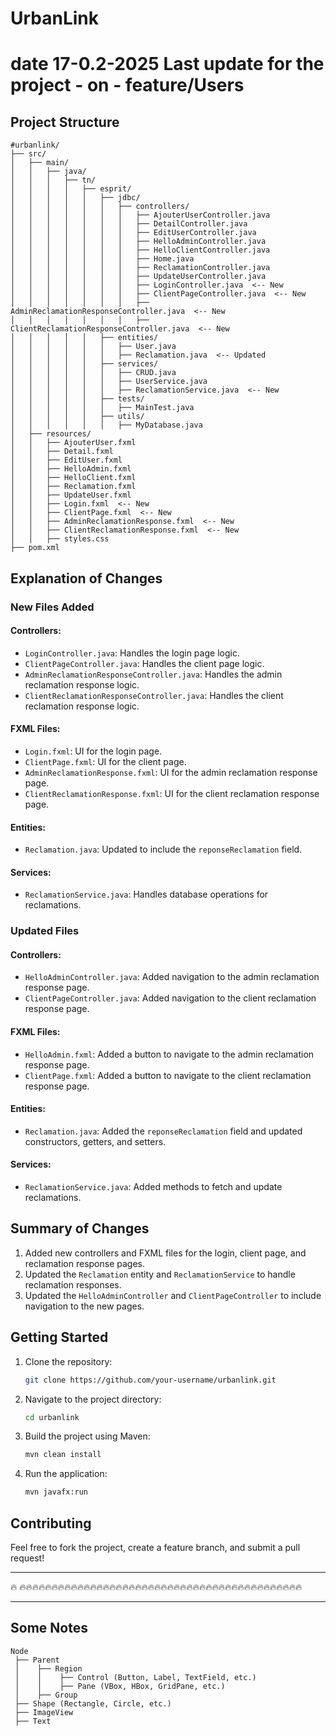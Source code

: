 # UrbanLink 
# date 17-0.2-2025 Last update for the project - on - feature/Users 

## Project Structure

```
#urbanlink/
├── src/
│   ├── main/
│   │   ├── java/
│   │   │   ├── tn/
│   │   │   │   ├── esprit/
│   │   │   │   │   ├── jdbc/
│   │   │   │   │   │   ├── controllers/
│   │   │   │   │   │   │   ├── AjouterUserController.java
│   │   │   │   │   │   │   ├── DetailController.java
│   │   │   │   │   │   │   ├── EditUserController.java
│   │   │   │   │   │   │   ├── HelloAdminController.java
│   │   │   │   │   │   │   ├── HelloClientController.java
│   │   │   │   │   │   │   ├── Home.java
│   │   │   │   │   │   │   ├── ReclamationController.java
│   │   │   │   │   │   │   ├── UpdateUserController.java
│   │   │   │   │   │   │   ├── LoginController.java  <-- New
│   │   │   │   │   │   │   ├── ClientPageController.java  <-- New
│   │   │   │   │   │   │   ├── AdminReclamationResponseController.java  <-- New
│   │   │   │   │   │   │   ├── ClientReclamationResponseController.java  <-- New
│   │   │   │   │   ├── entities/
│   │   │   │   │   │   ├── User.java
│   │   │   │   │   │   ├── Reclamation.java  <-- Updated
│   │   │   │   │   ├── services/
│   │   │   │   │   │   ├── CRUD.java
│   │   │   │   │   │   ├── UserService.java
│   │   │   │   │   │   ├── ReclamationService.java  <-- New
│   │   │   │   │   ├── tests/
│   │   │   │   │   │   ├── MainTest.java
│   │   │   │   │   ├── utils/
│   │   │   │   │   │   ├── MyDatabase.java
│   ├── resources/
│   │   ├── AjouterUser.fxml
│   │   ├── Detail.fxml
│   │   ├── EditUser.fxml
│   │   ├── HelloAdmin.fxml
│   │   ├── HelloClient.fxml
│   │   ├── Reclamation.fxml
│   │   ├── UpdateUser.fxml
│   │   ├── Login.fxml  <-- New
│   │   ├── ClientPage.fxml  <-- New
│   │   ├── AdminReclamationResponse.fxml  <-- New
│   │   ├── ClientReclamationResponse.fxml  <-- New
│   │   ├── styles.css
├── pom.xml
```

## Explanation of Changes

### New Files Added
#### Controllers:
- `LoginController.java`: Handles the login page logic.
- `ClientPageController.java`: Handles the client page logic.
- `AdminReclamationResponseController.java`: Handles the admin reclamation response logic.
- `ClientReclamationResponseController.java`: Handles the client reclamation response logic.

#### FXML Files:
- `Login.fxml`: UI for the login page.
- `ClientPage.fxml`: UI for the client page.
- `AdminReclamationResponse.fxml`: UI for the admin reclamation response page.
- `ClientReclamationResponse.fxml`: UI for the client reclamation response page.

#### Entities:
- `Reclamation.java`: Updated to include the `reponseReclamation` field.

#### Services:
- `ReclamationService.java`: Handles database operations for reclamations.

### Updated Files
#### Controllers:
- `HelloAdminController.java`: Added navigation to the admin reclamation response page.
- `ClientPageController.java`: Added navigation to the client reclamation response page.

#### FXML Files:
- `HelloAdmin.fxml`: Added a button to navigate to the admin reclamation response page.
- `ClientPage.fxml`: Added a button to navigate to the client reclamation response page.

#### Entities:
- `Reclamation.java`: Added the `reponseReclamation` field and updated constructors, getters, and setters.

#### Services:
- `ReclamationService.java`: Added methods to fetch and update reclamations.

## Summary of Changes
1. Added new controllers and FXML files for the login, client page, and reclamation response pages.
2. Updated the `Reclamation` entity and `ReclamationService` to handle reclamation responses.
3. Updated the `HelloAdminController` and `ClientPageController` to include navigation to the new pages.

## Getting Started
1. Clone the repository:
   ```bash
   git clone https://github.com/your-username/urbanlink.git
   ```
2. Navigate to the project directory:
   ```bash
   cd urbanlink
   ```
3. Build the project using Maven:
   ```bash
   mvn clean install
   ```
4. Run the application:
   ```bash
   mvn javafx:run
   ```

## Contributing
Feel free to fork the project, create a feature branch, and submit a pull request!

---
 🔥 🔥🔥🔥🔥🔥🔥🔥🔥🔥🔥🔥🔥🔥🔥🔥🔥🔥🔥🔥🔥🔥🔥🔥🔥🔥🔥🔥🔥🔥🔥🔥🔥🔥🔥🔥🔥🔥🔥🔥🔥🔥🔥🔥🔥


----------------------------------------------------------------------
## Some Notes 
```
Node
 ├── Parent
 │    ├── Region
 │    │    ├── Control (Button, Label, TextField, etc.)
 │    │    ├── Pane (VBox, HBox, GridPane, etc.)
 │    ├── Group
 ├── Shape (Rectangle, Circle, etc.)
 ├── ImageView
 ├── Text
```

